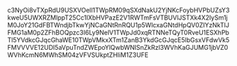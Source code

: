 c3NyOi8vTXpRdU9USXVOell1TWpRM09qSXdNakU2YjNKcFoybHVPbUZsY3kweU5UWXRZMlppT25Cc1lXbHVPazE2V1RWTmFsVTBUVlJSTXk4X2IySm1jM0JoY21GdFBTWndjbTkwYjNCaGNtRnRQU1p5WlcxaGNtdHpQV0ZIYzNkTlJFMG1aM0p2ZFhBOQpzc3I6Ly9NelV1TWpJd0xqRTNNeTQyT0RveU1ESXhPbTl5YVdkcGJqcGhaWE10TWpVMkxXTm1ZanB3YkdGcGJqcE5lbGsxVFdwVk5FMVVVVE12UDI5aVpuTndZWEpoYlQwbWNISnZkRzl3WVhKaGJUMG1jbVZ0WVhKcmN6MWhSM04zVFVSUkptZHliM1Z3UFE

